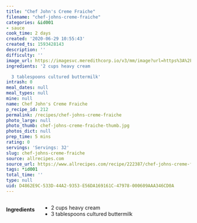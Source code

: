 ```yaml
---
title: "Chef John's Creme Fraiche"
filename: "chef-johns-creme-fraiche"
categories: &id001
- sauce
cook_time: 2 days
created: '2020-06-29 10:55:43'
created_ts: 1593428143
description: ''
difficulty: ''
image_url: https://imagesvc.meredithcorp.io/v3/mm/image?url=https%3A%2F%2Fimages.media-allrecipes.com%2Fuserphotos%2F4226774.jpg&w=568&h=380&c=sc&poi=face&q=85
ingredients: '2 cups heavy cream

  3 tablespoons cultured buttermilk'
intrash: 0
meal_dates: null
meal_types: null
mine: null
name: Chef John's Creme Fraiche
p_recipe_id: 212
permalink: /recipes/chef-johns-creme-fraiche
photo_large: null
photo_thumb: chef-johns-creme-fraiche-thumb.jpg
photos_dict: null
prep_time: 5 mins
rating: 0
servings: 'Servings: 32'
slug: chef-johns-creme-fraiche
source: allrecipes.com
source_url: https://www.allrecipes.com/recipe/222387/chef-johns-creme-fraiche/
tags: *id001
total_time: ''
type: null
uid: D4862E9C-533D-44A2-9353-E56DA169161C-47978-000609AAA346CD0A
---
```

<div class="large-8 medium-7 columns" id="writeup">	</div><!-- #writeup -->
</div><!-- #row-one -->
<div class="row" id="row-two">	<div class="medium-4 small-5 columns" id="ingredients"><h4>Ingredients</h4><div class="box box-ingredients content"><ul>
<li>2 cups heavy cream</li>
<li>3 tablespoons cultured buttermilk</li>
</ul>
</div>	</div>	<div class="medium-6 small-7 columns" id="directions">	</div>